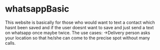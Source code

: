# whatsappBasic
This website is basically for those who would want to text a contact which hasnt been saved and if the user doesnt want to save and just send a text on whatsapp once maybe twice.
The use cases: ->Delivery person asks your location so that he/she can come to the precise spot without many calls.
